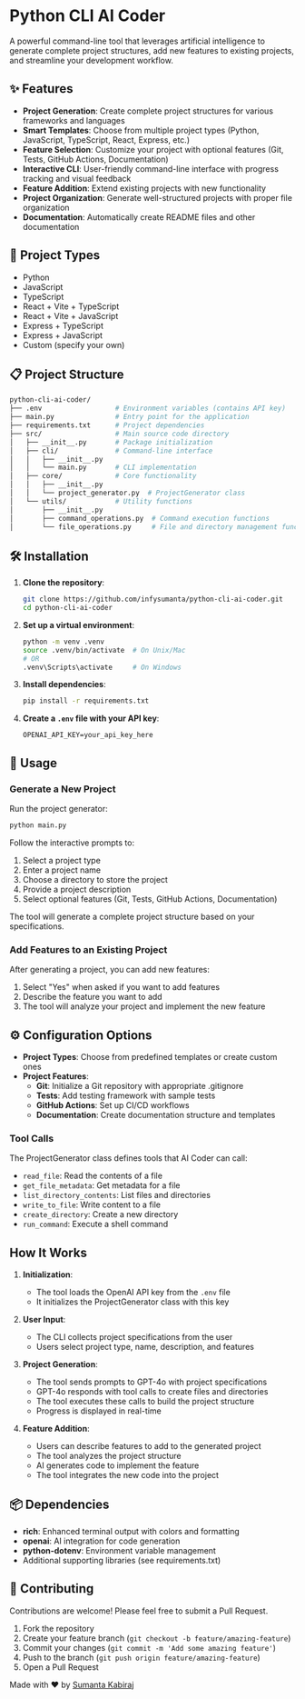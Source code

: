 # Python CLI AI Coder

A powerful command-line tool that leverages artificial intelligence to generate complete project structures, add new features to existing projects, and streamline your development workflow.

## ✨ Features

- **Project Generation**: Create complete project structures for various frameworks and languages
- **Smart Templates**: Choose from multiple project types (Python, JavaScript, TypeScript, React, Express, etc.)
- **Feature Selection**: Customize your project with optional features (Git, Tests, GitHub Actions, Documentation)
- **Interactive CLI**: User-friendly command-line interface with progress tracking and visual feedback
- **Feature Addition**: Extend existing projects with new functionality
- **Project Organization**: Generate well-structured projects with proper file organization
- **Documentation**: Automatically create README files and other documentation

## 🚀 Project Types

- Python
- JavaScript
- TypeScript
- React + Vite + TypeScript
- React + Vite + JavaScript
- Express + TypeScript
- Express + JavaScript
- Custom (specify your own)

## 📋 Project Structure

```bash
python-cli-ai-coder/
├── .env                  # Environment variables (contains API key)
├── main.py               # Entry point for the application
├── requirements.txt      # Project dependencies
├── src/                  # Main source code directory
│   ├── __init__.py       # Package initialization
│   ├── cli/              # Command-line interface
│   │   ├── __init__.py
│   │   └── main.py       # CLI implementation
│   ├── core/             # Core functionality
│   │   ├── __init__.py
│   │   └── project_generator.py  # ProjectGenerator class
│   └── utils/            # Utility functions
│       ├── __init__.py
│       ├── command_operations.py  # Command execution functions
│       └── file_operations.py     # File and directory management functions
```

## 🛠️ Installation

1. **Clone the repository**:

   ```bash
   git clone https://github.com/infysumanta/python-cli-ai-coder.git
   cd python-cli-ai-coder
   ```

2. **Set up a virtual environment**:

   ```bash
   python -m venv .venv
   source .venv/bin/activate  # On Unix/Mac
   # OR
   .venv\Scripts\activate     # On Windows
   ```

3. **Install dependencies**:

   ```bash
   pip install -r requirements.txt
   ```

4. **Create a `.env` file with your API key**:

   ```env
   OPENAI_API_KEY=your_api_key_here
   ```

## 📖 Usage

### Generate a New Project

Run the project generator:

```bash
python main.py
```

Follow the interactive prompts to:

1. Select a project type
2. Enter a project name
3. Choose a directory to store the project
4. Provide a project description
5. Select optional features (Git, Tests, GitHub Actions, Documentation)

The tool will generate a complete project structure based on your specifications.

### Add Features to an Existing Project

After generating a project, you can add new features:

1. Select "Yes" when asked if you want to add features
2. Describe the feature you want to add
3. The tool will analyze your project and implement the new feature

## ⚙️ Configuration Options

- **Project Types**: Choose from predefined templates or create custom ones
- **Project Features**:
  - **Git**: Initialize a Git repository with appropriate .gitignore
  - **Tests**: Add testing framework with sample tests
  - **GitHub Actions**: Set up CI/CD workflows
  - **Documentation**: Create documentation structure and templates

### Tool Calls

The ProjectGenerator class defines tools that AI Coder can call:

- `read_file`: Read the contents of a file
- `get_file_metadata`: Get metadata for a file
- `list_directory_contents`: List files and directories
- `write_to_file`: Write content to a file
- `create_directory`: Create a new directory
- `run_command`: Execute a shell command

## How It Works

1. **Initialization**:

   - The tool loads the OpenAI API key from the `.env` file
   - It initializes the ProjectGenerator class with this key

2. **User Input**:

   - The CLI collects project specifications from the user
   - Users select project type, name, description, and features

3. **Project Generation**:

   - The tool sends prompts to GPT-4o with project specifications
   - GPT-4o responds with tool calls to create files and directories
   - The tool executes these calls to build the project structure
   - Progress is displayed in real-time

4. **Feature Addition**:
   - Users can describe features to add to the generated project
   - The tool analyzes the project structure
   - AI generates code to implement the feature
   - The tool integrates the new code into the project

## 📦 Dependencies

- **rich**: Enhanced terminal output with colors and formatting
- **openai**: AI integration for code generation
- **python-dotenv**: Environment variable management
- Additional supporting libraries (see requirements.txt)

## 🤝 Contributing

Contributions are welcome! Please feel free to submit a Pull Request.

1. Fork the repository
2. Create your feature branch (`git checkout -b feature/amazing-feature`)
3. Commit your changes (`git commit -m 'Add some amazing feature'`)
4. Push to the branch (`git push origin feature/amazing-feature`)
5. Open a Pull Request

Made with ❤️ by [Sumanta Kabiraj](https://github.com/infysumanta)
